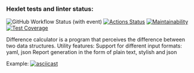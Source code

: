 ### Hexlet tests and linter status:
![GitHub Workflow Status (with event)](https://img.shields.io/github/actions/workflow/status/slavaoblog/java-project-71/github-actions.yml)
[![Actions Status](https://github.com/slavaoblog/java-project-71/workflows/hexlet-check/badge.svg)](https://github.com/slavaoblog/java-project-71/actions)
[![Maintainability](https://api.codeclimate.com/v1/badges/d353be3e612f5eeec7cf/maintainability)](https://codeclimate.com/github/slavaoblog/java-project-71/maintainability)
[![Test Coverage](https://api.codeclimate.com/v1/badges/d353be3e612f5eeec7cf/test_coverage)](https://codeclimate.com/github/slavaoblog/java-project-71/test_coverage)

Difference calculator is a program that perceives the difference between two data structures. Utility features:
  Support for different input formats: yaml, json
  Report generation in the form of plain text, stylish and json

Example:
[![asciicast](https://asciinema.org/a/JjAqvn0W6FON1kqj3E2IkXVAq.svg)](https://asciinema.org/a/JjAqvn0W6FON1kqj3E2IkXVAq)
